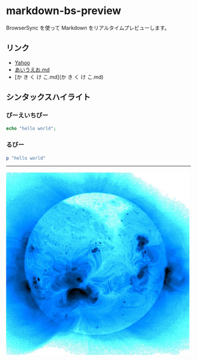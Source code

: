 # markdown-bs-preview

BrowserSync を使って Markdown をリアルタイムプレビューします。

## リンク

- [Yahoo](http://www.yahoo.co.jp/)
- [あいうえお.md](あいうえお.md)
- [か き く け こ.md](か き く け こ.md)

## シンタックスハイライト

### ぴーえいちぴー

```php
echo "hello world";
```

### るびー

```ruby
p "hello world"
```

----

![おれおれ.jpg](おれおれ.jpg)
